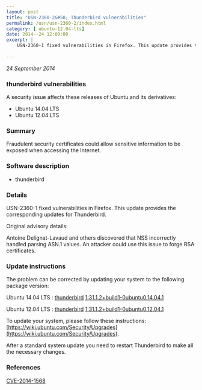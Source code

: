 ```yaml
---
layout: post
title: "USN-2360-2&#58; Thunderbird vulnerabilities"
permalink: /usn/usn-2360-2/index.html
category: [ ubuntu-12.04-lts]
date: 2014--24 12:00:00
excerpt: |
    USN-2360-1 fixed vulnerabilities in Firefox. This update provides the corresponding updates for Thunderbird.
    
--- 
```

 
 

*24 September 2014*

### thunderbird vulnerabilities

A security issue affects these releases of Ubuntu and its derivatives:

* Ubuntu 14.04 LTS
* Ubuntu 12.04 LTS

### Summary

Fraudulent security certificates could allow sensitive information to be exposed when accessing the Internet.

### Software description

* thunderbird 

### Details

USN-2360-1 fixed vulnerabilities in Firefox. This update provides the corresponding updates for Thunderbird.

Original advisory details:

 Antoine Delignat-Lavaud and others discovered that NSS incorrectly handled parsing ASN.1 values. An attacker could use this issue to forge RSA certificates. 

### Update instructions

The problem can be corrected by updating your system to the following package version:

Ubuntu 14.04 LTS
 : [thunderbird](https://launchpad.net/ubuntu/+source/thunderbird) <span> [1:31.1.2+build1-0ubuntu0.14.04.1](https://launchpad.net/ubuntu/+source/thunderbird/1:31.1.2+build1-0ubuntu0.14.04.1) </span> 

Ubuntu 12.04 LTS
 : [thunderbird](https://launchpad.net/ubuntu/+source/thunderbird) <span> [1:31.1.2+build1-0ubuntu0.12.04.1](https://launchpad.net/ubuntu/+source/thunderbird/1:31.1.2+build1-0ubuntu0.12.04.1) </span> 

To update your system, please follow these instructions: [https://wiki.ubuntu.com/Security/Upgrades](https://wiki.ubuntu.com/Security/Upgrades).

After a standard system update you need to restart Thunderbird to make all the necessary changes. 

### References

 
 [CVE-2014-1568](http://people.ubuntu.com/~ubuntu-security/cve/CVE-2014-1568)
 

